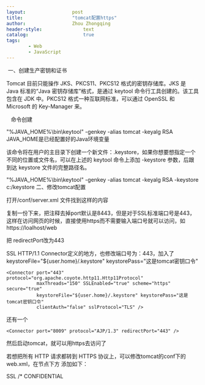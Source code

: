 ```yaml
---
layout:					post
title:					"tomcat配置https"
author:					Zhou Zhongqing
header-style:				text
catalog:					true
tags:
		- Web
		- JavaScript
---
```

​
一、创建生产密钥和证书

Tomcat 目前只能操作 JKS、PKCS11、PKCS12 格式的密钥存储库。JKS 是 Java 标准的“Java 密钥存储库”格式，是通过 keytool 命令行工具创建的。该工具包含在 JDK 中。PKCS12 格式一种互联网标准，可以通过 OpenSSL 和 Microsoft 的 Key-Manager 来。

   命令创建

"%JAVA_HOME%\bin\keytool" -genkey -alias tomcat -keyalg RSA
JAVA_HOME是已经配置好的Java环境变量



该命令将在用户的主目录下创建一个新文件：.keystore，如果你想要想指定一个不同的位置或文件名，可以在上述的 keytool 命令上添加 -keystore 参数，后跟到达 keystore 文件的完整路径名。

"%JAVA_HOME%\bin\keytool" -genkey -alias tomcat -keyalg RSA -keystore c:/keystore
二、修改tomcat配置

打开/conf/server.xml 文件找到这样的内容

<!--
    <Connector port="8443" protocol="org.apache.coyote.http11.Http11Protocol"
               maxThreads="150" SSLEnabled="true" scheme="https" secure="true"
               clientAuth="false" sslProtocol="TLS" />
    -->

复制一份下来，把注释去掉port默认是8443，但是对于SSL标准端口号是443，这样在访问网页的时候，直接使用https而不需要输入端口号就可以访问，如https://loalhost/web

<Connector port="80" protocol="HTTP/1.1"
               connectionTimeout="20000"
               redirectPort="443" />

把 redirectPort改为443

SSL HTTP/1.1 Connector定义的地方，也修改端口号为：443，加入了keystoreFile="${user.home}/.keystore" keystorePass="这是tomcat密钥口令"

	<Connector port="443" protocol="org.apache.coyote.http11.Http11Protocol"
               maxThreads="150" SSLEnabled="true" scheme="https" secure="true"
			   keystoreFile="${user.home}/.keystore" keystorePass="这是tomcat密钥口令"
               clientAuth="false" sslProtocol="TLS" />

还有一个

<!-- Define an AJP 1.3 Connector on port 8009 -->
    <Connector port="8009" protocol="AJP/1.3" redirectPort="443" />

然后启动tomcat，就可以用https去访问了

若想把所有 HTTP 请求都转到 HTTPS 协议上，可以修改tomcat的conf下的web.xml，在节点下方 添加如下：

<security-constraint>  
	<!-- Authorization setting for SSL --> 
	<web-resource-collection >  
		<web-resource-name >SSL</web-resource-name>  
		<url-pattern>/*</url-pattern>  
	</web-resource-collection>  
	<user-data-constraint>  
		<transport-guarantee>CONFIDENTIAL</transport-guarantee>  
	</user-data-constraint>  
</security-constraint>


​
